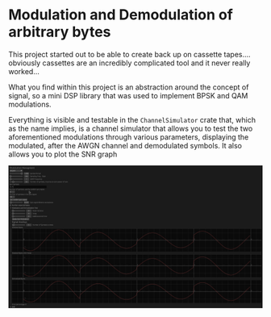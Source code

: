 # Modulation and Demodulation of arbitrary bytes  

This project started out to be able to create back up on cassette tapes.... obviously cassettes are an incredibly complicated tool and it never really worked...

What you find within this project is an abstraction around the concept of signal, so a mini DSP library that was used to implement BPSK and QAM modulations.

Everything is visible and testable in the `ChannelSimulator` crate that, which as the name implies, is a channel simulator that allows you to test the two aforementioned modulations through various parameters, displaying the modulated, after the AWGN channel and demodulated symbols. 
It also allows you to plot the SNR graph

![alt text](/test_and_notes/sreen_channel_simulator.png)


